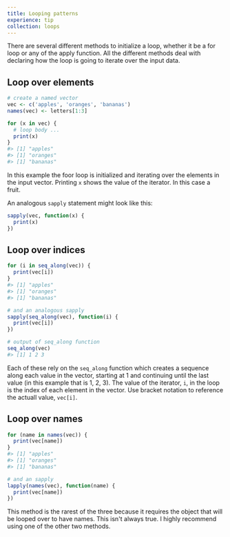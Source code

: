 ```yaml
---
title: Looping patterns
experience: tip
collection: loops
---
```


There are several different methods to initialize a loop, whether it be a for loop or any of the apply function. All the different methods deal with declaring how the loop is going to iterate over the input data.

## Loop over elements

```r
# create a named vector
vec <- c('apples', 'oranges', 'bananas')
names(vec) <- letters[1:3]

for (x in vec) {
  # loop body ...
  print(x)
}
#> [1] "apples"
#> [1] "oranges"
#> [1] "bananas"
```

In this example the foor loop is initialized and iterating over the elements in the input vector. Printing `x` shows the value of the iterator. In this case a fruit. 

An analogous `sapply` statement might look like this:

```r
sapply(vec, function(x) {
  print(x)
})
```

## Loop over indices

```r
for (i in seq_along(vec)) {
  print(vec[i])
}
#> [1] "apples"
#> [1] "oranges"
#> [1] "bananas"

# and an analogous sapply
sapply(seq_along(vec), function(i) {
  print(vec[i])
})

# output of seq_along function
seq_along(vec)
#> [1] 1 2 3
```

Each of these rely on the `seq_along` function which creates a sequence along each value in the vector, starting at 1 and continuing until the last value (in this example that is 1, 2, 3). The value of the iterator, `i`, in the loop is the index of each element in the vector. Use bracket notation to reference the actuall value, `vec[i]`.

## Loop over names

```r
for (name in names(vec)) {
  print(vec[name])
}
#> [1] "apples"
#> [1] "oranges"
#> [1] "bananas"

# and an sapply
lapply(names(vec), function(name) {
  print(vec[name])
})
```

This method is the rarest of the three because it requires the object that will be looped over to have names. This isn't always true. I highly recommend using one of the other two methods.